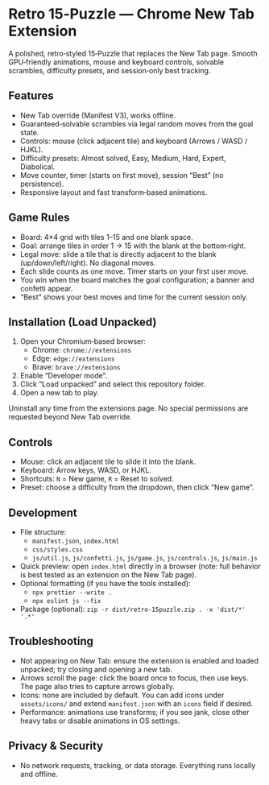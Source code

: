 # Retro 15‑Puzzle — Chrome New Tab Extension

A polished, retro‑styled 15‑Puzzle that replaces the New Tab page. Smooth GPU‑friendly animations, mouse and keyboard controls, solvable scrambles, difficulty presets, and session‑only best tracking.

## Features
- New Tab override (Manifest V3), works offline.
- Guaranteed‑solvable scrambles via legal random moves from the goal state.
- Controls: mouse (click adjacent tile) and keyboard (Arrows / WASD / HJKL).
- Difficulty presets: Almost solved, Easy, Medium, Hard, Expert, Diabolical.
- Move counter, timer (starts on first move), session “Best” (no persistence).
- Responsive layout and fast transform‑based animations.

## Game Rules
- Board: 4×4 grid with tiles 1–15 and one blank space.
- Goal: arrange tiles in order 1 → 15 with the blank at the bottom‑right.
- Legal move: slide a tile that is directly adjacent to the blank (up/down/left/right). No diagonal moves.
- Each slide counts as one move. Timer starts on your first user move.
- You win when the board matches the goal configuration; a banner and confetti appear.
- “Best” shows your best moves and time for the current session only.

## Installation (Load Unpacked)
1) Open your Chromium‑based browser:
   - Chrome: `chrome://extensions`
   - Edge: `edge://extensions`
   - Brave: `brave://extensions`
2) Enable “Developer mode”.
3) Click “Load unpacked” and select this repository folder.
4) Open a new tab to play.

Uninstall any time from the extensions page. No special permissions are requested beyond New Tab override.

## Controls
- Mouse: click an adjacent tile to slide it into the blank.
- Keyboard: Arrow keys, WASD, or HJKL.
- Shortcuts: `N` = New game, `R` = Reset to solved.
- Preset: choose a difficulty from the dropdown, then click “New game”.

## Development
- File structure:
  - `manifest.json`, `index.html`
  - `css/styles.css`
  - `js/util.js`, `js/confetti.js`, `js/game.js`, `js/controls.js`, `js/main.js`
- Quick preview: open `index.html` directly in a browser (note: full behavior is best tested as an extension on the New Tab page).
- Optional formatting (if you have the tools installed):
  - `npx prettier --write .`
  - `npx eslint js --fix`
- Package (optional): `zip -r dist/retro-15puzzle.zip . -x 'dist/*' '.*'`

## Troubleshooting
- Not appearing on New Tab: ensure the extension is enabled and loaded unpacked; try closing and opening a new tab.
- Arrows scroll the page: click the board once to focus, then use keys. The page also tries to capture arrows globally.
- Icons: none are included by default. You can add icons under `assets/icons/` and extend `manifest.json` with an `icons` field if desired.
- Performance: animations use transforms; if you see jank, close other heavy tabs or disable animations in OS settings.

## Privacy & Security
- No network requests, tracking, or data storage. Everything runs locally and offline.
